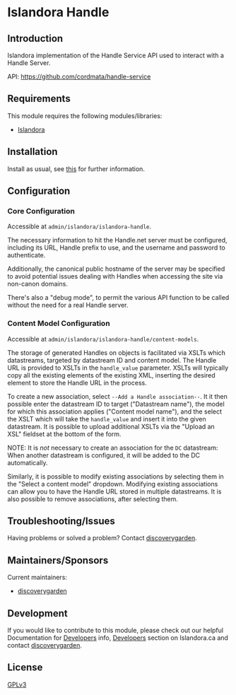 # Islandora Handle

## Introduction

Islandora implementation of the Handle Service API used to interact with a
Handle Server.

API: https://github.com/cordmata/handle-service

## Requirements

This module requires the following modules/libraries:

* [Islandora](https://github.com/islandora/islandora)

## Installation

Install as usual, see
[this](https://drupal.org/documentation/install/modules-themes/modules-7) for
further information.

## Configuration

### Core Configuration

Accessible at `admin/islandora/islandora-handle`.

The necessary information to hit the Handle.net server must be configured,
including its URL, Handle prefix to use, and the username and password to
authenticate.

Additionally, the canonical public hostname of the server may be specified to
avoid potential issues dealing with Handles when accessing the site via
non-canon domains.

There's also a "debug mode", to permit the various API function to be called
without the need for a real Handle server.

### Content Model Configuration

Accessible at `admin/islandora/islandora-handle/content-models`.

The storage of generated Handles on objects is facilitated via XSLTs which
datastreams, targeted by datastream ID and content model. The Handle URL is
provided to XSLTs in the `handle_value` parameter. XSLTs will typically copy all
 the existing elements of the existing XML, inserting the desired element to
 store the Handle URL in the process.

To create a new association, select `--Add a Handle association--`. It it then
possible enter the datastream ID to target ("Datastream name"), the model for
which this association applies ("Content model name"), and the select the XSLT
which will take the `handle_value` and insert it into the given datastream. It
is possible to upload additional XSLTs via the "Upload an XSL" fieldset at the
bottom of the form.

NOTE: It is _not_ necessary to create an association for the `DC` datastream:
When another datastream is configured, it will be added to the DC automatically.

Similarly, it is possible to modify existing associations by selecting them in
the "Select a content model" dropdown. Modifying existing associations can allow
you to have the Handle URL stored in multiple datastreams. It is also possible
to remove associations, after selecting them.

## Troubleshooting/Issues

Having problems or solved a problem? Contact
[discoverygarden](http://support.discoverygarden.ca).

## Maintainers/Sponsors

Current maintainers:

* [discoverygarden](http://www.discoverygarden.ca)

## Development

If you would like to contribute to this module, please check out our helpful
Documentation for 
[Developers](https://github.com/Islandora/islandora/wiki#wiki-documentation-for-developers)
info, [Developers](http://islandora.ca/developers) section on Islandora.ca and
contact [discoverygarden](http://support.discoverygarden.ca).

## License

[GPLv3](http://www.gnu.org/licenses/gpl-3.0.txt)
